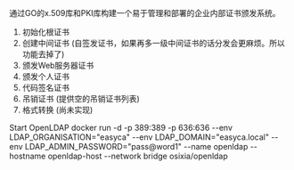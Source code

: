 通过GO的x.509库和PKI库构建一个易于管理和部署的企业内部证书颁发系统。
 1. 初始化根证书
 2. 创建中间证书 (自签发证书，如果再多一级中间证书的话分发会更麻烦。所以功能去掉了)
 3. 颁发Web服务器证书
 4. 颁发个人证书
 5. 代码签名证书
 6. 吊销证书 (提供空的吊销证书列表)
 7. 格式转换 (尚未实现)


Start OpenLDAP
docker run -d -p 389:389 -p 636:636 --env LDAP_ORGANISATION="easyca" --env LDAP_DOMAIN="easyca.local" --env LDAP_ADMIN_PASSWORD="pass@word1"     --name openldap     --hostname openldap-host   --network bridge     osixia/openldap
